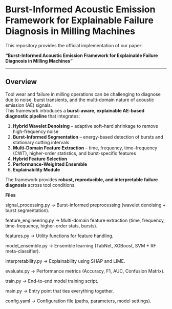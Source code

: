 # Burst-Informed Acoustic Emission Framework for Explainable Failure Diagnosis in Milling Machines

This repository provides the official implementation of our paper:

**“Burst-Informed Acoustic Emission Framework for Explainable Failure Diagnosis in Milling Machines”**  

---

## Overview

Tool wear and failure in milling operations can be challenging to diagnose due to noise, burst transients, and the multi-domain nature of acoustic emission (AE) signals.  
This framework introduces a **burst-aware, explainable AE-based diagnostic pipeline** that integrates:

1. **Hybrid Wavelet Denoising** – adaptive soft–hard shrinkage to remove high-frequency noise  
2. **Burst-Informed Segmentation** – energy-based detection of bursts and stationary cutting intervals  
3. **Multi-Domain Feature Extraction** – time, frequency, time–frequency (CWT), higher-order statistics, and burst-specific features  
4. **Hybrid Feature Selection** 
5. **Performance-Weighted Ensemble** 
6. **Explainability Module**

The framework provides **robust, reproducible, and interpretable failure diagnosis** across tool conditions.


**Files**


signal_processing.py → Burst-informed preprocessing (wavelet denoising + burst segmentation).

feature_engineering.py → Multi-domain feature extraction (time, frequency, time–frequency, higher-order stats, bursts).

features.py → Utility functions for feature handling.

model_ensemble.py → Ensemble learning (TabNet, XGBoost, SVM + RF meta-classifier).

interpretability.py → Explainability using SHAP and LIME.

evaluate.py → Performance metrics (Accuracy, F1, AUC, Confusion Matrix).

train.py → End-to-end model training script.

main.py → Entry point that ties everything together.

config.yaml → Configuration file (paths, parameters, model settings).
